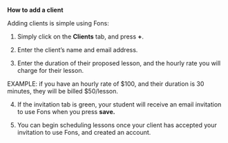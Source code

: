 **How to add a client**

Adding clients is simple using Fons:

1. Simply click on the **Clients** tab, and press **+**. 

2. Enter the client’s name and email address. 

3. Enter the duration of their proposed lesson, and the hourly rate you will charge for their lesson. 

EXAMPLE: if you have an hourly rate of $100, and their duration is 30 minutes, they will be billed $50/lesson.

4. If the invitation tab is green, your student will receive an email invitation to use Fons when you press **save.**

5. You can begin scheduling lessons once your client has accepted your invitation to use Fons, and created an account.

